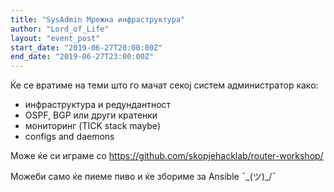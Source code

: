 ```yaml
---
title: "SysAdmin Мрежна инфраструктура"
author: "Lord_of_Life"
layout: "event_post"
start_date: "2019-06-27T20:00:00Z"
end_date: "2019-06-27T23:00:00Z"
---
```


Ќе се вратиме на теми што го мачат секој систем администратор како:
- инфраструктура и редундантност
- OSPF, BGP или други кратенки
- мониторинг (TICK stack maybe)
- configs and daemons

Може ќе си играме со
https://github.com/skopjehacklab/router-workshop/

Можеби само ќе пиеме пиво и ќе збориме за Ansible
¯\_(ツ)_/¯
